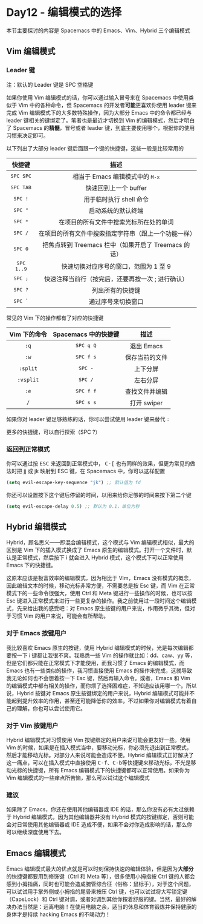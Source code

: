 # Day12 - 编辑模式的选择

本节主要探讨的内容是 Spacemacs 中的 Emacs、Vim、Hybrid 三个编辑模式

## Vim 编辑模式

### Leader 键 

注：默认的 Leader 键是 SPC 空格键

如果你使用 Vim 编辑模式的话，你可以通过输入冒号来在 Spacemacs 中使用类似于 Vim 中的各种命令，但 Spacemacs 的开发者**可能**更喜欢你使用 leader 键来完成 Vim 编辑模式下的大多数特殊操作，因为大部分 Emacs 中的命令都已经与 leader 键相关的键绑定了。笔者也是最近才切换到 Vim 的编辑模式，然后才明白了 Spacemacs 的**精髓**，冒号或者 leader 键，到底主要使用哪个，根据你的使用习惯来决定即可。

以下列出了大部分 leader 键后面跟一个键的快捷键，这些一般是比较常用的

| 快捷键              | 描述                                                 |
|:-------------------:|:----------------------------------------------------:|
| <kbd>SPC SPC</kbd>  | 相当于 Emacs 编辑模式中的 <kbd>M-x</kbd>             |
| <kbd>SPC TAB</kbd>  | 快速回到上一个 buffer                                |
| <kbd>SPC !</kbd>    | 用于临时执行 shell 命令                              |
| <kbd>SPC "</kbd>    | 启动系统的默认终端                                   |
| <kbd>SPC *</kbd>    | 在项目的所有文件中搜索光标所在处的单词               |
| <kbd>SPC /</kbd>    | 在项目的所有文件中搜索指定字符串（跟上一个功能一样） |
| <kbd>SPC 0</kbd>    | 把焦点转到 Treemacs 栏中（如果开启了 Treemacs 的话） |
| <kbd>SPC 1..9</kbd> | 快速切换对应序号的窗口，范围为 1 至 9                |
| <kbd>SPC ;</kbd>    | 快速注释当前行（按完后，还要再按一次 ; 进行确认）    |
| <kbd>SPC ?</kbd>    | 列出所有的快捷键                                     |
| <kbd>SPC `</kbd>    | 通过序号来切换窗口                                   |

常见的 Vim 下的操作都有了对应的快捷键

| Vim 下的命令 | Spacemacs 中的快捷键 | 描述           |
|:------------:|:--------------------:|:--------------:|
| `:q`         | <kbd>SPC q Q</kbd>   | 退出 Emacs     |
| `:w`         | <kbd>SPC f s</kbd>   | 保存当前的文件 |
| `:split`     | <kbd>SPC -</kbd>     | 上下分屏       |
| `:vsplit`    | <kbd>SPC /</kbd>     | 左右分屏       |
| `:e`         | <kbd>SPC f f</kbd>   | 查找文件并编辑 |
| `/`          | <kbd>SPC s s</kbd>   | 打开 swiper    |

如果你对 leader 键足够熟练的话，你可以尝试使用 leader 键来替代 `:`

更多的快捷键，可以自行探索（SPC ?）

### 返回到正常模式

你可以通过按 <kbd>ESC</kbd> 来返回到正常模式中， <kbd>C-[</kbd> 也有同样的效果，但更为常见的做法时把 jj 或 jk 映射到 ESC 键，在 Spacemacs 中，你可以这样配置

```lisp
(setq evil-escape-key-sequence "jk") ;; 默认值为 fd
```

你还可以设置按下这个键后停留的时间，以用来给你足够的时间来按下第二个键

```lisp
(setq evil-escape-delay 0.5) ;; 默认为 0.1，单位为秒
```

## Hybrid 编辑模式

Hybrid，顾名思义——即混合编辑模式，这个模式与 Vim 编辑模式相似，最大的区别是 Vim 下的插入模式换成了 Emacs 原生的编辑模式。打开一个文件时，默认是正常模式，然后按下 i 就会进入 Hybrid 模式，这个模式下可以正常使用 Emacs 下的快捷键。

这原本应该是极富效率的编辑模式，因为相比于 Vim，Emacs 没有模式的概念，因此编辑文本的时候，移动光标非常方便，不需要总是按 Esc 键，而 Vim 在正常模式下的一些命令很强大，使用 Ctrl 和 Meta 键进行一些操作的时候，也可以按 Esc 键进入正常模式来进行一些更复杂的操作。我之前使用过一段时间这个编辑模式，先来给出我的感受吧：对 Emacs 原生按键的用户来说，作用微乎其微，但对于习惯 Vim 的用户来说，可能会有所帮助。

### 对于 Emacs 按键用户

我比较喜欢 Emacs 原生的按键，使用 Hybrid 编辑模式的时候，光是每次编辑都要按一下 i 键都让我很不爽。我熟悉一些 Vim 的操作就比如：dd、caw、yy 等，但是它们都只能在正常模式下才能使用，而我习惯了 Emacs 的编辑模式，而 Emacs 也有一些类似的操作，我习惯直接使用 Emacs 的操作来完成，这就导致我无论如何也不会想着按一下 Esc 键，然后再输入命令。或者，Emacs 和 Vim 的编辑模式中都有相关的操作，而你烦了选择困难症，不知道应该用哪一个。所以说，Hybrid 按键对 Emacs 原生按键绑定的用户来说，Hybrid 编辑模式可能并不能起到提升效率的作用，甚至还可能降低你的效率，不过如果你对编辑模式有着自己的理解，你也可以尝试使用它。

### 对于 Vim 按键用户

Hybrid 编辑模式对习惯使用 Vim 按键绑定的用户来说可能会更友好一些。使用 Vim 的时候，如果是在插入模式当中，要移动光标，你必须先退出到正常模式，然后才能移动光标。对部分人来说可能会造成不便。Hybrid 编辑模式正好解决了这一痛点，可以在插入模式中直接使用 <kbd>C-f</kbd>、<kbd>C-b</kbd>等快捷键来移动光标，不光是移动光标的快捷键，所有 Emacs 编辑模式下的快捷键都可以正常使用。如果你为 Vim  编辑模式的一些痒点所苦恼，那么可以试试这个编辑模式

### 建议

如果除了 Emacs，你还在使用其他编辑器或 IDE 的话，那么你没有必有太过依赖于 Hybrid 编辑模式，因为其他编辑器并没有 Hybrid 模式的按键绑定，否则可能会对日常使用其他编辑器或 IDE 造成不便，如果不会对你造成影响的话，那么你可以继续深度使用下去。

## Emacs 编辑模式

Emacs 编辑模式最大的优点就是可以时刻保持快速的编辑体验，但是因为**大部分**的快捷键都要用到修饰键（Ctrl 和 Meta 等），很多使用小拇指按 Ctrl 键的人都会感到小拇指痛，同时也可能会造成腕管综合征（俗称：鼠标手），对于这个问题，可以试试用手掌外侧或小拇指的尾骨来按压 Ctrl 键，也可以试试将大写锁定键（CapsLock）和 Ctrl 键对调，或者对调到其他你按着舒服的键。当然，最好的解决办法当然是：远离电脑！在使用电脑之余，适当的休息和体育锻炼并保持健康的身体才是持续 hacking Emacs 的不竭动力！
